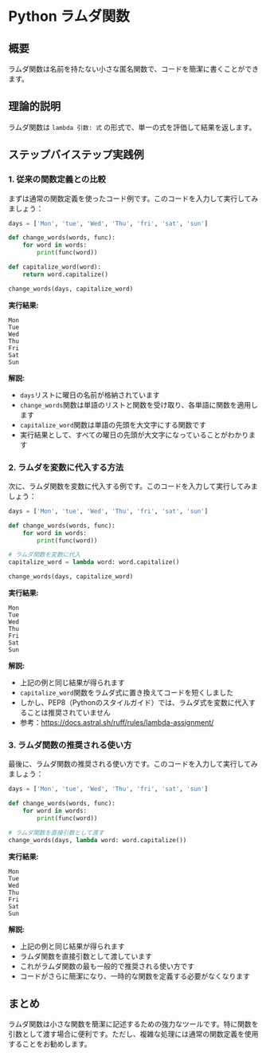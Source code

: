 # Python ラムダ関数

## 概要
ラムダ関数は名前を持たない小さな匿名関数で、コードを簡潔に書くことができます。

## 理論的説明
ラムダ関数は `lambda 引数: 式` の形式で、単一の式を評価して結果を返します。

## ステップバイステップ実践例

### 1. 従来の関数定義との比較

まずは通常の関数定義を使ったコード例です。このコードを入力して実行してみましょう：

```python
days = ['Mon', 'tue', 'Wed', 'Thu', 'fri', 'sat', 'sun']

def change_words(words, func):
    for word in words:
        print(func(word))

def capitalize_word(word):
    return word.capitalize()

change_words(days, capitalize_word)
```

**実行結果:**
```
Mon
Tue
Wed
Thu
Fri
Sat
Sun
```

**解説:**
- `days`リストに曜日の名前が格納されています
- `change_words`関数は単語のリストと関数を受け取り、各単語に関数を適用します
- `capitalize_word`関数は単語の先頭を大文字にする関数です
- 実行結果として、すべての曜日の先頭が大文字になっていることがわかります

### 2. ラムダを変数に代入する方法

次に、ラムダ関数を変数に代入する例です。このコードを入力して実行してみましょう：

```python
days = ['Mon', 'tue', 'Wed', 'Thu', 'fri', 'sat', 'sun']

def change_words(words, func):
    for word in words:
        print(func(word))

# ラムダ関数を変数に代入
capitalize_word = lambda word: word.capitalize()

change_words(days, capitalize_word)
```

**実行結果:**
```
Mon
Tue
Wed
Thu
Fri
Sat
Sun
```

**解説:**
- 上記の例と同じ結果が得られます
- `capitalize_word`関数をラムダ式に置き換えてコードを短くしました
- しかし、PEP8（Pythonのスタイルガイド）では、ラムダ式を変数に代入することは推奨されていません
- 参考：https://docs.astral.sh/ruff/rules/lambda-assignment/

### 3. ラムダ関数の推奨される使い方

最後に、ラムダ関数の推奨される使い方です。このコードを入力して実行してみましょう：

```python
days = ['Mon', 'tue', 'Wed', 'Thu', 'fri', 'sat', 'sun']

def change_words(words, func):
    for word in words:
        print(func(word))

# ラムダ関数を直接引数として渡す
change_words(days, lambda word: word.capitalize())
```

**実行結果:**
```
Mon
Tue
Wed
Thu
Fri
Sat
Sun
```

**解説:**
- 上記の例と同じ結果が得られます
- ラムダ関数を直接引数として渡しています
- これがラムダ関数の最も一般的で推奨される使い方です
- コードがさらに簡潔になり、一時的な関数を定義する必要がなくなります

## まとめ

ラムダ関数は小さな関数を簡潔に記述するための強力なツールです。特に関数を引数として渡す場合に便利です。ただし、複雑な処理には通常の関数定義を使用することをお勧めします。
